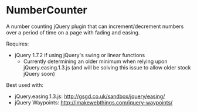 NumberCounter
=============

A number counting jQuery plugin that can increment/decrement numbers over a period of time on a page with fading and easing.

Requires:
- jQuery 1.7.2 if using jQuery's swing or linear functions
	- Currently determining an older minimum when relying upon jQuery.easing.1.3.js (and will be solving this issue to allow older stock jQuery soon)

Best used with:

- jQuery.easing.1.3.js: http://gsgd.co.uk/sandbox/jquery/easing/
- jQuery Waypoints: 	http://imakewebthings.com/jquery-waypoints/